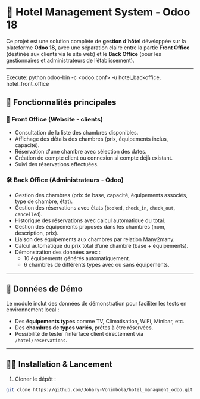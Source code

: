 # 🏨 Hotel Management System - Odoo 18

Ce projet est une solution complète de **gestion d’hôtel** développée sur la plateforme **Odoo 18**, avec une séparation claire entre la partie **Front Office** (destinée aux clients via le site web) et le **Back Office** (pour les gestionnaires et administrateurs de l’établissement).

---

Execute: python odoo-bin -c <odoo.conf> -u hotel_backoffice, hotel_front_office

## 📌 Fonctionnalités principales

### 🧾 Front Office (Website - clients)

- Consultation de la liste des chambres disponibles.
- Affichage des détails des chambres (prix, équipements inclus, capacité).
- Réservation d'une chambre avec sélection des dates.
- Création de compte client ou connexion si compte déjà existant.
- Suivi des réservations effectuées.

### 🛠️ Back Office (Administrateurs - Odoo)

- Gestion des chambres (prix de base, capacité, équipements associés, type de chambre, état).
- Gestion des réservations avec états (`booked`, `check_in`, `check_out`, `cancelled`).
- Historique des réservations avec calcul automatique du total.
- Gestion des équipements proposés dans les chambres (nom, description, prix).
- Liaison des équipements aux chambres par relation Many2many.
- Calcul automatique du prix total d’une chambre (base + équipements).
- Démonstration des données avec :
  - 10 équipements générés automatiquement.
  - 6 chambres de différents types avec ou sans équipements.

---

## 🧪 Données de Démo

Le module inclut des données de démonstration pour faciliter les tests en environnement local :
- Des **équipements types** comme TV, Climatisation, WiFi, Minibar, etc.
- Des **chambres de types variés**, prêtes à être réservées.
- Possibilité de tester l’interface client directement via `/hotel/reservations`.

---

## 🧑‍💻 Installation & Lancement

1. Cloner le dépôt :
```bash
git clone https://github.com/Johary-Vonimbola/hotel_managment_odoo.git
